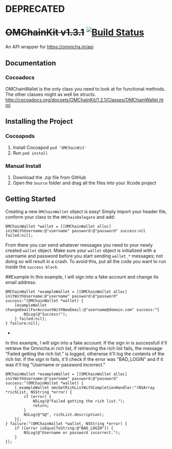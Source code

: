 # DEPRECATED

# ~~OMChainKit v1.3.1~~ [![Build Status](https://travis-ci.org/ZaneH/OMChainKit.svg?branch=master)](https://travis-ci.org/ZaneH/OMChainKit)
An API wrapper for https://omnicha.in/api

## Documentation

### Cocoadocs
OMChainWallet is the only class you need to look at for functional methods. The other classes might as well be structs.
http://cocoadocs.org/docsets/OMChainKit/1.2.1/Classes/OMChainWallet.html

## Installing the Project

### Cocoapods
1. Install Cocoapod `pod 'OMChainKit'`
2. Run `pod install`

### Manual Install
1. Download the .zip file from GitHub
2. Open the `Source` folder and drag all the files into your Xcode project

## Getting Started
Creating a new `OMChainWallet` object is easy! Simply import your header file, conform your class to the `OMChainDelegate` and add:
```objc
OMChainWallet *wallet = [[OMChainWallet alloc] initWithUsername:@"username" password:@"password" success:nil failed:nil];
```
From there you can send whatever messages you need to your newly created `wallet` object. Make sure your `wallet` object is initialized with a username and password before you start sending `wallet_*` messages; not doing so will result in a crash. To avoid this, put all the code you want to run inside the `success block`.

##Example
In this example, I will sign into a fake account and change its email address:
```objc
OMChainWallet *exampleWallet = [[OMChainWallet alloc] initWithUsername:@"username" password:@"password" success:^(OMChainWallet *wallet) {
	[exampleWallet changeEmailForAccountWithNewEmail:@"username@domain.com" success:^{
		NSLog(@"Success!");
	} failed:nil];
} failure:nil];
```
-
In this example, I will sign into a fake account. If the sign in is successfull it'll retrieve the Omnicha.in rich list, if retrieving the rich list fails, the message "Failed getting the rich list." is logged, otherwise it'll log the contents of the rich list. If the sign in fails, it'll check if the error was "BAD_LOGIN" and if it was it'll log "Username or password incorrect."
```objc
OMChainWallet *exampleWallet = [[OMChainWallet alloc] initWithUsername:@"username" password:@"password" success:^(OMChainWallet *wallet) {
	[_exampleWallet omcGetRichListWithCompletionHandler:^(NSArray *richList, NSString *error) {
		if (error) {
			NSLog(@"Failed getting the rich list.");
			return;
		}
		NSLog(@"%@", richList.description);
	}];
} failure:^(OMChainWallet *wallet, NSString *error) {
	if ([error isEqualToString:@"BAD_LOGIN"]) {
		NSLog(@"Username or password incorrect.");
	}
}];
```
